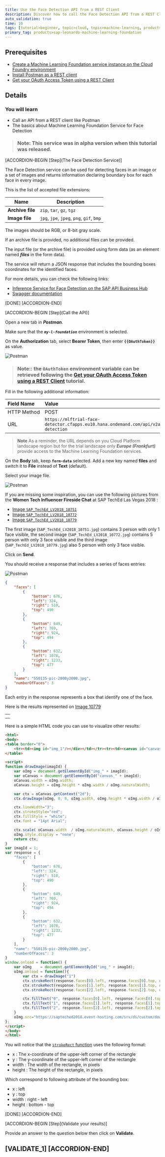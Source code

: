 ```yaml
---
title: Use the Face Detection API from a REST Client
description: Discover how to call the Face Detection API from a REST Client like Postman
auto_validation: true
time: 10
tags: [tutorial>beginner, topic>cloud, topic>machine-learning, products>sap-cloud-platform, products>sap-cloud-platform-for-the-cloud-foundry-environment]
primary_tag: products>sap-leonardo-machine-learning-foundation
---
```


## Prerequisites
 - [Create a Machine Learning Foundation service instance on the Cloud Foundry environment](https://developers.sap.com/tutorials/cp-mlf-create-instance.html)
 - [Install Postman as a REST client](https://developers.sap.com/tutorials/api-tools-postman-install.html)
 - [Get your OAuth Access Token using a REST Client](https://developers.sap.com/tutorials/cp-mlf-rest-generate-oauth-token.html)

## Details
### You will learn
  - Call an API from a REST client like Postman
  - The basics about Machine Learning Foundation Service for Face Detection

> ### **Note:** This service was in alpha version when this tutorial was released.

[ACCORDION-BEGIN [Step](The Face Detection Service)]

The Face Detection service can be used for detecting faces in an image or a set of images and returns information declaring boundary box for each face in every image.

This is the list of accepted file extensions:

|Name                  | Description
|----------------------|--------------------
| **Archive file**     | `zip`, `tar`, `gz`, `tgz`
| **Image file**       | `jpg`, `jpe`, `jpeg`, `png`, `gif`, `bmp`

The images should be RGB, or 8-bit gray scale.

If an archive file is provided, no additional files can be provided.

The input file (or the archive file) is provided using form data (as an element named ***files*** in the form data).

The service will return a JSON response that includes the bounding boxes coordinates for the identified faces.

For more details, you can check the following links:

 - [Inference Service for Face Detection on the SAP API Business Hub](https://api.sap.com/api/face_detection_api/resource)
 - [Swagger documentation](https://mlftrial-face-detector.cfapps.eu10.hana.ondemand.com/api/v2alpha1/image/face-detection)

[DONE]
[ACCORDION-END]

[ACCORDION-BEGIN [Step](Call the API)]

Open a new tab in ***Postman***.

Make sure that the ***`my-l-foundation`*** environment is selected.

On the **Authorization** tab, select **Bearer Token**, then enter **`{{OAuthToken}}`** as value.

![Postman](01.png)

> ### **Note:**: the **`OAuthToken`** environment variable can be retrieved following the [Get your OAuth Access Token using a REST Client](https://developers.sap.com/tutorials/cp-mlf-rest-generate-oauth-token.html) tutorial.

Fill in the following additional information:

Field Name               | Value
:----------------------- | :--------------
<nobr>HTTP Method</nobr> | POST
<nobr>URL<nobr>          | <nobr>`https://mlftrial-face-detector.cfapps.eu10.hana.ondemand.com/api/v2alpha1/image/face-detection`</nobr>

> **Note** As a reminder, the URL depends on you Cloud Platform landscape region but for the trial landscape only ***Europe (Frankfurt)*** provide access to the Machine Learning Foundation services.

On the **Body** tab, keep **`form-data`** selected. Add a new key named **files** and switch it to **File** instead of **Text** (default).

Select your image file.

![Postman](02.png)

If you are missing some inspiration, you can use the following pictures from the **Women Tech Influencer Fireside Chat** at SAP TechEd Las Vegas 2018 :

 - <a href="https://sapteched2018.event-hosting.com/srv/ds/custom/download?size=2048&images=550132" target="blank" download="SAP_TechEd_LV2018_10751.jpg">Image `SAP_TechEd_LV2018_10751`</a>
 - <a href="https://sapteched2018.event-hosting.com/srv/ds/custom/download?size=2048&images=550134" target="blank" download="SAP_TechEd_LV2018_10772.jpg">Image `SAP_TechEd_LV2018_10772`</a>
 - <a href="https://sapteched2018.event-hosting.com/srv/ds/custom/download?size=2048&images=550135" target="blank" download="SAP_TechEd_LV2018_10779.jpg">Image `SAP_TechEd_LV2018_10779`</a>

The first image (`SAP_TechEd_LV2018_10751.jpg`) contains 3 person with only 1 face visible, the second image (`SAP_TechEd_LV2018_10772.jpg`) contains 5 person with only 3 face visible and the third image (`SAP_TechEd_LV2018_10779.jpg`) also 5 person with only 3 face visible.

Click on **Send**.

You should receive a response that includes a series of faces entries:

![Postman](03.png)

```json
{
    "faces": [
        {
            "bottom": 676,
            "left": 324,
            "right": 510,
            "top": 490
        },
        {
            "bottom": 649,
            "left": 769,
            "right": 924,
            "top": 494
        },
        {
            "bottom": 632,
            "left": 1078,
            "right": 1233,
            "top": 477
        }
    ],
    "name": "550135-pic-2000y2000.jpg",
    "numberOfFaces": 3
}
```

Each entry in the response represents a box that identify one of the face.

Here is the results represented on <a href="https://sapteched2018.event-hosting.com/srv/ds/custom/download?size=2048&images=550135" target="blank" download="Image 10779.jpg">Image 10779</a>

<table border="0">
	<tr><td><img id="img_1"/></div></td></tr><tr><td><canvas id="canvas_1"/></td></tr>
</table>

<script>
function drawImage(imagId) {
	var oImg = document.getElementById("img_" + imagId);
	var oCanvas = document.getElementById("canvas_" + imagId);
	oCanvas.width = oImg.width;
	oCanvas.height = oImg.height * oImg.width / oImg.naturalWidth;

	var ctx = oCanvas.getContext("2d");
    ctx.drawImage(oImg, 0, 0, oImg.width, oImg.height * oImg.width / oImg.naturalWidth);

    ctx.lineWidth="3";
    ctx.strokeStyle="red";
	ctx.fillStyle = "white";
	ctx.font = "14pt Arial";

	ctx.scale( oCanvas.width  / oImg.naturalWidth, oCanvas.height / oImg.naturalHeight);
    oImg.style.display = "none";
    return ctx;
}
var imagId = 1;
var response = {
    "faces": [
        {
            "bottom": 676,
            "left": 324,
            "right": 510,
            "top": 490
        },
        {
            "bottom": 649,
            "left": 769,
            "right": 924,
            "top": 494
        },
        {
            "bottom": 632,
            "left": 1078,
            "right": 1233,
            "top": 477
        }
    ],
    "name": "550135-pic-2000y2000.jpg",
    "numberOfFaces": 3
}
window.onload = function() {
	var oImg    = document.getElementById("img_" + imagId);
	oImg.onload = function(){
		var ctx = drawImage("1")
		ctx.strokeRect(response.faces[0].left, response.faces[0].top, response.faces[0].right - response.faces[0].left, response.faces[0].bottom - response.faces[0].top);  
		ctx.strokeRect(response.faces[1].left, response.faces[1].top, response.faces[1].right - response.faces[1].left, response.faces[1].bottom - response.faces[1].top);  
		ctx.strokeRect(response.faces[2].left, response.faces[2].top, response.faces[2].right - response.faces[2].left, response.faces[2].bottom - response.faces[2].top);  

		ctx.fillText("0", response.faces[0].left, response.faces[0].top);
		ctx.fillText("1", response.faces[1].left, response.faces[1].top);
		ctx.fillText("2", response.faces[2].left, response.faces[2].top);
    }
	oImg.src="https://sapteched2018.event-hosting.com/srv/ds/custom/download?size=2048&images=550135";
};
</script>

Here is a simple HTML code you can use to visualize other results:

```HTML
<html>
<body>
<table border="0">
	<tr><td><img id="img_1"/></div></td></tr><tr><td><canvas id="canvas_1"/></td></tr>
</table>

<script>
function drawImage(imagId) {
	var oImg = document.getElementById("img_" + imagId);
	var oCanvas = document.getElementById("canvas_" + imagId);
	oCanvas.width = oImg.width;
	oCanvas.height = oImg.height * oImg.width / oImg.naturalWidth;

	var ctx = oCanvas.getContext("2d");
    ctx.drawImage(oImg, 0, 0, oImg.width, oImg.height * oImg.width / oImg.naturalWidth);

    ctx.lineWidth="3";
    ctx.strokeStyle="red";
	ctx.fillStyle = "white";
	ctx.font = "14pt Arial";

	ctx.scale( oCanvas.width  / oImg.naturalWidth, oCanvas.height / oImg.naturalHeight);
    oImg.style.display = "none";
    return ctx;
}
var imagId = 1;
var response = {
    "faces": [
        {
            "bottom": 676,
            "left": 324,
            "right": 510,
            "top": 490
        },
        {
            "bottom": 649,
            "left": 769,
            "right": 924,
            "top": 494
        },
        {
            "bottom": 632,
            "left": 1078,
            "right": 1233,
            "top": 477
        }
    ],
    "name": "550135-pic-2000y2000.jpg",
    "numberOfFaces": 3
}
window.onload = function() {
	var oImg    = document.getElementById("img_" + imagId);
	oImg.onload = function(){
		var ctx = drawImage("1")
		ctx.strokeRect(response.faces[0].left, response.faces[0].top, response.faces[0].right - response.faces[0].left, response.faces[0].bottom - response.faces[0].top);  
		ctx.strokeRect(response.faces[1].left, response.faces[1].top, response.faces[1].right - response.faces[1].left, response.faces[1].bottom - response.faces[1].top);  
		ctx.strokeRect(response.faces[2].left, response.faces[2].top, response.faces[2].right - response.faces[2].left, response.faces[2].bottom - response.faces[2].top);  

		ctx.fillText("0", response.faces[0].left, response.faces[0].top);
		ctx.fillText("1", response.faces[1].left, response.faces[1].top);
		ctx.fillText("2", response.faces[2].left, response.faces[2].top);
    }
	oImg.src="https://sapteched2018.event-hosting.com/srv/ds/custom/download?size=2048&images=550135";
};
</script>
</body>
</html>
```

You will notice that the [`strokeRect` function](https://www.w3schools.com/tags/canvas_strokerect.asp) uses the following format: 

- x	: The x-coordinate of the upper-left corner of the rectangle
- y	: The y-coordinate of the upper-left corner of the rectangle
- width	: The width of the rectangle, in pixels
- height : The height of the rectangle, in pixels

Which correspond to following attribute of the bounding box:

- x	: left
- y	: top
- width	: right - left
- height : bottom - top

[DONE]
[ACCORDION-END]

[ACCORDION-BEGIN [Step](Validate your results)]

Provide an answer to the question below then click on **Validate**.

[VALIDATE_1]
[ACCORDION-END]
---
